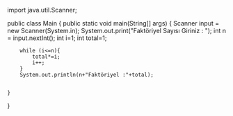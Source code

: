 import java.util.Scanner;

public class Main {
    public static void main(String[] args) {
        Scanner input = new Scanner(System.in);
        System.out.print("Faktöriyel Sayısı Giriniz : ");
        int n = input.nextInt();
        int i=1;
        int total=1;

        while (i<=n){
            total*=i;
            i++;
        }
        System.out.println(n+"Faktöriyel :"+total);


    }

}
